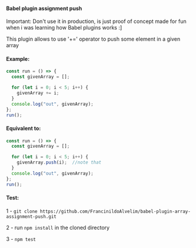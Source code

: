 #### Babel plugin assignment push

Important: Don't use it in production, is just proof of concept made for fun when i was learning how Babel plugins works :]

This plugin allows to use '+=' operator to push some element in a given array

#### Example:
```javascript
const run = () => {
  const givenArray = [];

  for (let i = 0; i < 5; i++) {
    givenArray += i;
  }
  console.log("out", givenArray);
};
run();
```
#### Equivalent to:

```javascript
const run = () => {
  const givenArray = [];

  for (let i = 0; i < 5; i++) {
    givenArray.push(i);  //note that
  }
  console.log("out", givenArray);
};
run();
```
#### Test:

1 - `git clone https://github.com/FrancinildoAlvelim/babel-plugin-array-assignment-push.git`

2 - run `npm install` in the cloned directory

3 - `npm test`
